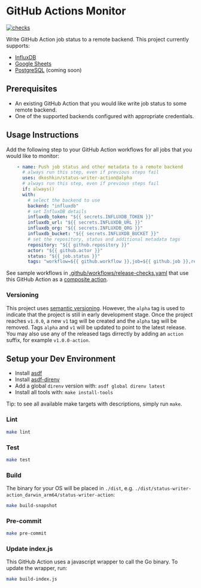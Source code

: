 <!--
 Copyright 2023 Dimitri Koshkin. All rights reserved.
 SPDX-License-Identifier: Apache-2.0
 -->

# GitHub Actions Monitor

[![checks](https://github.com/dkoshkin/status-writer-action/actions/workflows/checks.yml/badge.svg?branch=main)](https://github.com/dkoshkin/status-writer-action/actions/workflows/checks.yml)

Write GitHub Action job status to a remote backend.
This project currently supports:

- [InfluxDB](https://www.influxdata.com/)
- [Google Sheets](https://www.google.com/sheets/about/)
- [PostgreSQL](https://www.postgresql.org/) (coming soon)

## Prerequisites

- An existing GitHub Action that you would like write job status to some remote backend.
- One of the supported backends configured with appropriate credentials.

## Usage Instructions

Add the following step to your GitHub Action workflows for all jobs that you would like to monitor:

```yaml
    - name: Push job status and other metadata to a remote backend
      # always run this step, even if previous steps fail
      uses: dkoshkin/status-writer-action@alpha
      # always run this step, even if previous steps fail
      if: always()
      with:
        # select the backend to use
        backend: "influxdb"
        # set InfluxDB details
        influxdb_token: "${{ secrets.INFLUXDB_TOKEN }}"
        influxdb_url: "${{ secrets.INFLUXDB_URL }}"
        influxdb_org: "${{ secrets.INFLUXDB_ORG }}"
        influxdb_bucket: "${{ secrets.INFLUXDB_BUCKET }}"
        # set the repository, status and additional metadata tags
        repository: "${{ github.repository }}"
        actor: "${{ github.actor }}"
        status: "${{ job.status }}"
        tags: "workflow=${{ github.workflow }},job=${{ github.job }},ref=${{ github.ref_name }},run_number=${{ github.run_number }},run_id=${{ github.run_id }}"
```

See sample workflows in [.github/workflows/release-checks.yaml](.github/workflows/release-checks.yaml)
that use this GitHub Action as a [composite action](https://docs.github.com/en/actions/creating-actions/creating-a-composite-action).

### Versioning

This project uses [semantic versioning](https://semver.org/).
However, the `alpha` tag is used to indicate that the project is still in early development stage.
Once the project reaches `v1.0.0`, a new `v1` tag will be created and the `alpha` tag will be removed.
Tags `alpha` and `v1` will be updated to point to the latest release.
You may also use any of the released tags dirrectly by adding an `action` suffix, for example `v1.0.0-action`.

## Setup your Dev Environment

- Install [asdf](https://asdf-vm.com/)
- Install [asdf-direnv](https://github.com/asdf-community/asdf-direnv#setup)
- Add a global `direnv` version with: `asdf global direnv latest`
- Install all tools with: `make install-tools`

Tip: to see all available make targets with descriptions, simply run `make`.

### Lint

```bash
make lint
```

### Test

```bash
make test
```

### Build

The binary for your OS will be placed in `./dist`, e.g. `./dist/status-writer-action_darwin_arm64/status-writer-action`:

```bash
make build-snapshot
```

### Pre-commit

```bash
make pre-commit
```

### Update index.js

This GitHub Action uses a javascript wrapper to call the Go binary. To update the wrapper, run:

```bash
make build-index.js
```
